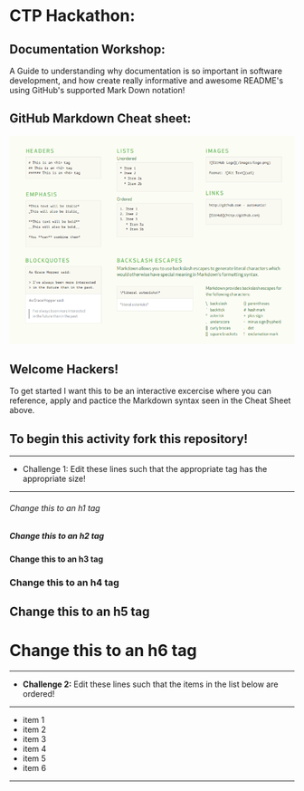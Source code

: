 # CTP Hackathon: 

## Documentation Workshop:

A Guide to understanding why documentation is so important in software development, and how create really informative and awesome README's using GitHub's supported Mark Down notation!

## GitHub Markdown Cheat sheet: 

![GitHub Markdown Cheat Sheet](/Images/Cheat_Sheet.png)

## Welcome Hackers! 
To get started I want this to be an interactive excercise where you can reference, apply and pactice the Markdown syntax seen in the Cheat Sheet above.

## To begin this activity fork this repository!

<hr>

- Challenge 1: Edit these lines such that the appropriate tag has the appropriate size! 

<hr>

###### Change this to an h1 tag
##### Change this to an h2 tag
#### Change this to an h3 tag
### Change this to an h4 tag
## Change this to an h5 tag
# Change this to an h6 tag

<hr>

- <b>Challenge 2:</b> Edit these lines such that the items in the list below are ordered! 

<hr>

- item 1
- item 2
- item 3
- item 4
- item 5
- item 6

<hr>

